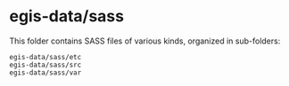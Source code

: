 # egis-data/sass

This folder contains SASS files of various kinds, organized in sub-folders:

    egis-data/sass/etc
    egis-data/sass/src
    egis-data/sass/var
